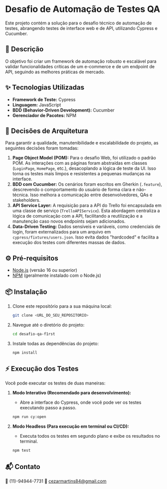 # Desafio de Automação de Testes QA

Este projeto contém a solução para o desafio técnico de automação de testes, abrangendo testes de interface web e de API, utilizando Cypress e Cucumber.

## 📝 Descrição

O objetivo foi criar um framework de automação robusto e escalável para validar funcionalidades críticas de um e-commerce e de um endpoint de API, seguindo as melhores práticas de mercado.

## ✨ Tecnologias Utilizadas

- **Framework de Teste:** Cypress
- **Linguagem:** JavaScript
- **BDD (Behavior-Driven Development):** Cucumber
- **Gerenciador de Pacotes:** NPM

## 🚀 Decisões de Arquitetura

Para garantir a qualidade, manutenibilidade e escalabilidade do projeto, as seguintes decisões foram tomadas:

1.  **Page Object Model (POM):** Para o desafio Web, foi utilizado o padrão POM. As interações com as páginas foram abstraídas em classes (`LoginPage`, `HomePage`, etc.), desacoplando a lógica de teste da UI. Isso torna os testes mais limpos e resistentes a pequenas mudanças na interface.
2.  **BDD com Cucumber:** Os cenários foram escritos em Gherkin (`.feature`), descrevendo o comportamento do usuário de forma clara e não-técnica. Isso melhora a comunicação entre desenvolvedores, QAs e stakeholders.
3.  **API Service Layer:** A requisição para a API do Trello foi encapsulada em uma classe de serviço (`TrelloAPIService`). Esta abordagem centraliza a lógica de comunicação com a API, facilitando a reutilização e a manutenção caso novos endpoints sejam adicionados.
4.  **Data-Driven Testing:** Dados sensíveis e variáveis, como credenciais de login, foram externalizados para um arquivo em `cypress/fixtures/users.json`. Isso evita dados "hardcoded" e facilita a execução dos testes com diferentes massas de dados.

## ⚙️ Pré-requisitos

- [Node.js](https://nodejs.org/) (versão 16 ou superior)
- [NPM](https://www.npmjs.com/) (geralmente instalado com o Node.js)

## 📦 Instalação

1.  Clone este repositório para a sua máquina local:

    ```bash
    git clone <URL_DO_SEU_REPOSITORIO>
    ```

2.  Navegue até o diretório do projeto:

    ```bash
    cd desafio-qa-f1rst
    ```

3.  Instale todas as dependências do projeto:
    ```bash
    npm install
    ```

## ⚡ Execução dos Testes

Você pode executar os testes de duas maneiras:

1.  **Modo Interativo (Recomendado para desenvolvimento):**

    - Abre a interface do Cypress, onde você pode ver os testes executando passo a passo.

    ```bash
    npm run cy:open
    ```

2.  **Modo Headless (Para execução em terminal ou CI/CD):**
    - Executa todos os testes em segundo plano e exibe os resultados no terminal.
    ```bash
    npm test
    ```

## 📬 Contato

📱 (11)-94944-7731
📧 cezarmartins84@gmail.com
